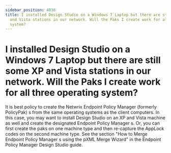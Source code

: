 ```yaml
---
sidebar_position: 4030
title: I installed Design Studio on a Windows 7 Laptop but there are still some XP
  and Vista stations in our network. Will the Paks I create work for all three operating
  system?
---
```


# I installed Design Studio on a Windows 7 Laptop but there are still some XP and Vista stations in our network. Will the Paks I create work for all three operating system?

It is best policy to create the Netwrix Endpoint Policy Manager (formerly PolicyPak) s from the same operating systems as the client computers. In this case, you may want to install Design Studio on an XP and Vista machine as well and create the designated Endpoint Policy Manager s. Or, you can first create the paks on one machine type and then re-capture the AppLock codes on the second machine type. See the section "How to Merge Endpoint Policy Manager s using the pXML Merge Wizard" in the Endpoint Policy Manager Design Studio guide.